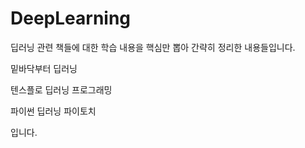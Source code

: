 # DeepLearning
딥러닝 관련 책들에 대한 학습 내용을 핵심만 뽑아 간략히 정리한 내용들입니다.

밑바닥부터 딥러닝

텐스플로 딥러닝 프로그래밍

파이썬 딥러닝 파이토치

입니다.
